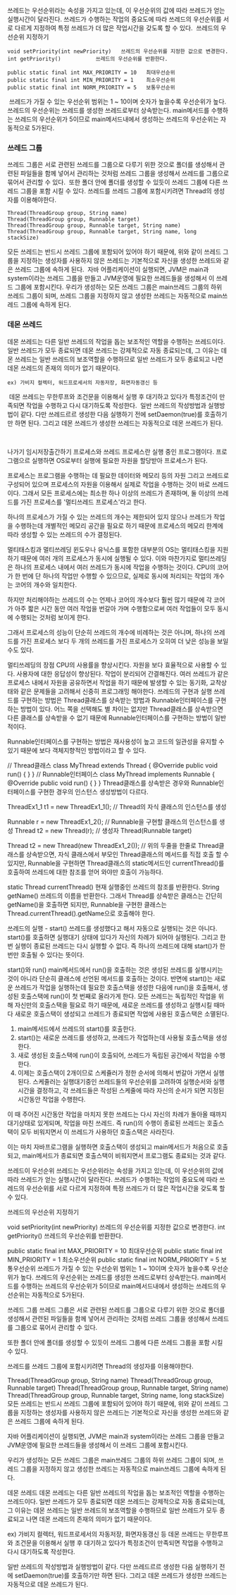                                                               
쓰레드는 우선순위라는 속성을 가지고 있는데, 이 우선순위의 값에 따라 쓰레드가 얻는 실행시간이 달라진다. 쓰레드가 수행하는 작업의 중요도에 따라 쓰레드의 우선순위를 서로 다르게 지정하여 특정 쓰레드가 더 많은 작업시간을 갖도록 할 수 있다.
​
쓰레드의 우선순위 지정하기
```
void setPriority(int newPriority)   쓰레드의 우선순위를 지정한 값으로 변경한다.
int getPriority()           쓰레드의 우선순위를 반환한다.
​
public static final int MAX_PRIORITY = 10   최대우선순위
public static final int MIN_PRIORITY = 1    최소우선순위
public static final int NORM_PRIORITY = 5   보통우선순위
```
​
쓰레드가 가질 수 있는 우선순위 범위는 1 ~ 10이며 숫자가 높을수록 우선순위가 높다.
쓰레드의 우선순위는 쓰레드를 생성한 쓰레드로부터 상속받는다. main메서드를 수행하는 쓰레드의 우선순위가 5이므로 main메서드내에서 생성하는 쓰레드의 우선순위는 자동적으로 5가된다.
​
### 쓰레드 그룹
쓰레드 그룹은 서로 관련된 쓰레드를 그룹으로 다루기 위한 것으로 폴더를 생성해서 관련된 파일들을 함께 넣어서 관리하는 것처럼 쓰레드 그룹을 생성해서 쓰레드를 그룹으로 묶어서 관리할 수 있다.
​
또한 폴더 안에 폴더를 생성할 수 있듯이 쓰레드 그룹에 다른 쓰레드 그룹을 포함 시킬 수 있다.
​
쓰레드를 쓰레드 그룹에 포함시키려면 Thread의 생성자를 이용해야한다.
```
Thread(ThreadGroup group, String name)
Thread(ThreadGroup group, Runnable target)
Thread(ThreadGroup group, Runnable target, String name)
Thread(ThreadGroup group, Runnable target, String name, long stackSize)
```
모든 쓰레드는 반드시 쓰레드 그룹에 포함되어 있어야 하기 때문에, 위와 같이 쓰레드 그룹을 지정하는 생성자를 사용하지 않은 쓰레드는 기본적으로 자신을 생성한 쓰레드와 같은 쓰레드 그룹에 속하게 된다.
​
자바 어플리케이션이 실행되면, JVM은 main과 system이라는 쓰레드 그룹을 만들고 JVM운영에 필요한 쓰레드들을 생성해서 이 쓰레드 그룹에 포함시킨다.
​
우리가 생성하는 모든 쓰레드 그룹은 main쓰레드 그룹의 하위 쓰레드 그룹이 되며, 쓰레드 그룹을 지정하지 않고 생성한 쓰레드는 자동적으로 main쓰레드 그룹에 속하게 된다.
​
### 데몬 쓰레드
데몬 쓰레드는 다른 일반 쓰레드의 작업을 돕는 보조적인 역할을 수행하는 쓰레드이다. 일반 쓰레드가 모두 종료되면 데몬 쓰레드는 강제적으로 자동 종료되는데, 
그 이유는 데몬 쓰레드는 일반 쓰레드의 보조역할을 수행하므로 일반 쓰레드가 모두 종료되고 나면 데몬 쓰레드의 존재의 의미가 없기 때문이다.
```
ex) 가비지 컬렉터, 워드프로세서의 자동저장, 화면자동갱신 등
```
​
데몬 쓰레드는 무한루프와 조건문을 이용해서 실행 후 대기하고 있다가 특정조건이 만족되면 작업을 수행하고 다시 대기하도록 작성한다.
​
일반 쓰레드의 작성방법과 실행방법이 같다. 다만 쓰레드르르 생성한 다음 실행하기 전에 setDaemon(true)를 호출하기만 하면 된다. 
그리고 데몬 쓰레드가 생성한 쓰레드는 자동적으로 데몬 쓰레드가 된다.
                                                                      
​

나가기
임시저장출간하기
프로세스와 쓰레드
프로세스란 실행 중인 프로그램이다. 프로그램으르 실행하면 OS로부터 실행에 필요한 자원을 할당받아 프로세스가 된다.

프로세스는 프로그램을 수행하는 데 필요한 데이터와 메모리 등의 자원 그리고 쓰레드로 구성되어 있으며 프로세스의 자원을 이용해서 실제로 작업을 수행하는 것이 바로 쓰레드이다.
그래서 모든 프로세스에는 최소한 하나 이상의 쓰레드가 존재하며, 둘 이상의 쓰레드를 가진 프로세스를 '멀티쓰레드 프로세스'라고 한다.

하나의 프로세스가 가질 수 있는 쓰레드의 개수는 제한되어 있지 않으나 쓰레드가 작업을 수행하는데 개별적인 메모리 공간을 필요로 하기 때문에 프로세스의 메모리 한계에 따라 생성할 수 있는 쓰레드의 수가 결정된다.

멀티태스킹과 멀티쓰레딩
윈도우나 유닉스를 포함한 대부분의 OS는 멀티태스킹을 지원하기 때문에 여러 개의 프로세스가 동시에 실행될 수 있다.
이와 마찬가지로 멀티쓰레딩은 하나의 프로세스 내에서 여러 쓰레드가 동시에 작업을 수행하는 것이다. CPU의 코어가 한 번에 단 하나의 작업만 수행할 수 있으므로, 실제로 동시에 처리되는 작업의 개수는 코어의 개수와 일치한다.

하지만 처리해야하는 쓰레드의 수는 언제나 코어의 개수보다 훨씬 많기 때문에 각 코어가 아주 짧은 시간 동안 여러 작업을 번갈아 가며 수행함으로써 여러 작업들이 모두 동시에 수행되는 것처럼 보이게 한다.

그래서 프로세스의 성능이 단순히 쓰레드의 개수에 비례하는 것은 아니며, 하나의 쓰레드를 가진 프로세스 보다 두 개의 쓰레드를 가진 프로세스가 오히여 더 낮은 성능을 보일수도 있다.

멀티쓰레딩의 장점
CPU의 사용률을 향상시킨다.
자원을 보다 효율적으로 사용할 수 있다.
사용자에 대한 응답성이 향상된다.
작업이 분리되어 간결해진다.
여러 쓰레드가 같은 프로세스 내에서 자원을 공유하면서 작업을 하기 때문에 발생할 수 있는 동기화, 교착상태와 같은 문제들을 고려해서 신중히 프로그래밍 해야한다.
쓰레드의 구현과 실행
쓰레드를 구현하는 방법은 Thread클래스를 상속받는 방법과 Runnable인터페이스를 구현하는 방법이 있다.
어느 쪽을 선택해도 별 차이는 없지만 Thread클래스를 상속받으면 다른 클래스를 상속받을 수 없기 때문에 Runnable인터페이스를 구현하는 방법이 일반적이다.

Runnable인터페이스를 구현하는 방법은 재사용성이 높고 코드의 일관성을 유지할 수 있기 때문에 보다 객체지향적인 방법이라고 할 수 있다.

// Thread클래스
class MyThread extends Thread {
	@Override
	public void run() {  }
}
// Runnable인터페이스
class MyThread implements Runnable {
	@Override
	public void run() {  }
}
Thread클래스를 상속받은 경우와 Runnable인터페이스를 구현한 경우의 인스턴스 생성방법이 다르다.

ThreadEx1_1 t1 = new ThreadEx1_1();		// Thread의 자식 클래스의 인스턴스를 생성

Runnable r = new ThreadEx1_2();			// Runnable을 구현할 클래스의 인스턴스를 생성
Thread t2 = new Thread(r); 			// 생성자 Thread(Runnable target)

Thread t2 = new Thread(new ThreadEx1_2());	// 위의 두줄을 한줄로
Thread클래스를 상속받으면, 자식 클래스에서 부모인 Thread클래스의 메서드를 직접 호출 할 수 있지만, Runnable을 구현하면 Thread클래스의 static메서드인 currentThread()를 호출하여 쓰레드에 대한 참조를 얻어 와야만 호출이 가능하다.

static Thread currentThread()	현재 실행중인 쓰레드의 참조를 반환한다.
String getName()		쓰레드의 이름을 반환한다.
그래서 Thread를 상속받은 클래스는 간단히 getName()을 호출하면 되지만,
Runnable을 구현한 클래스는 Thread.currentThread().getName으로 호출해야 한다.

쓰레드의 실행 - start()
쓰레드를 생성했다고 해서 자동으로 실행되는 것은 아니다.
start()를 호출하면 실행대기 상태에 있다가 자신의 차례가 되어야 실행된다.
그리고 한 번 실행이 종료된 쓰레드는 다시 실행할 수 없다. 즉 하나의 쓰레드에 대해 start()가 한 번만 호출될 수 있다는 뜻이다.

start()와 run()
main메서드에서 run()을 호출하는 것은 생성된 쓰레드를 실행시키는 것이 아니라 단순히 클래스에 선언된 메서드를 호출하는 것이다.
반면에 start()는 새로운 쓰레드가 작업을 실행하는데 필요한 호출스택을 생성한 다음에 run()을 호출해서, 생성된 호출스택에 run()이 첫 번째로 올라가게 한다.
모든 쓰레드는 독립적인 작업을 위해 자신만의 호출스택을 필요로 하기 때문에, 새로운 쓰레드를 생성하고 실행시킬 때마다 새로운 호출스택이 생성되고 쓰레드가 종료되면 작업에 사용된 호출스택은 소멸된다.

1. main메서드에서 쓰레드의 start()를 호출한다.
2. start()는 새로운 쓰레드를 생성하고, 쓰레드가 작업하는데 사용될 호출스택을 생성한다.
3. 새로 생성된 호출스택에 run()이 호출되어, 쓰레드가 독립된 공간에서 작업을 수행한다.
4. 이제는 호출스택이 2개이므로 스케쥴러가 정한 순서에 의해서 번갈아 가면서 실행된다.
스케줄러는 실행대기중인 쓰레드들의 우선순위를 고려하여 실행순서와 실행시간을 결정하고, 각 쓰레드들은 작성된 스케줄에 따라 자신의 순서가 되면 지정된 시간동안 작업을 수행한다.

이 때 주어진 시간동안 작업을 마치지 못한 쓰레드는 다시 자신의 차레가 돌아올 때까지 대기상태로 있게되며, 작업을 마친 쓰레드. 즉 run()의 수행이 종료된 쓰레드는 호출스택이 모두 비워지면서 이 쓰레드가 사용하던 호출스택은 사라진다.

이는 마치 자바프로그램을 실행하면 호출스택이 생성되고 main메서드가 처음으로 호출되고, main메서드가 종료되면 호출스택이 비워지면서 프로그램도 종료되는 것과 같다.

쓰레드이 우선순위
쓰레드는 우선순위라는 속성을 가지고 있는데, 이 우선순위의 값에 따라 쓰레드가 얻는 실행시간이 달라진다. 쓰레드가 수행하는 작업의 중요도에 따라 쓰레드의 우선순위를 서로 다르게 지정하여 특정 쓰레드가 더 많은 작업시간을 갖도록 할 수 있다.

쓰레드의 우선순위 지정하기

void setPriority(int newPriority)	쓰레드의 우선순위를 지정한 값으로 변경한다.
int getPriority()			쓰레드의 우선순위를 반환한다.

public static final int MAX_PRIORITY = 10	최대우선순위
public static final int MIN_PRIORITY = 1	최소우선순위
public static final int NORM_PRIORITY = 5	보통우선순위
쓰레드가 가질 수 있는 우선순위 범위는 1 ~ 10이며 숫자가 높을수록 우선순위가 높다.
쓰레드의 우선순위는 쓰레드를 생성한 쓰레드로부터 상속받는다. main메서드를 수행하는 쓰레드의 우선순위가 5이므로 main메서드내에서 생성하는 쓰레드의 우선순위는 자동적으로 5가된다.

쓰레드 그룹
쓰레드 그룹은 서로 관련된 쓰레드를 그룹으로 다루기 위한 것으로 폴더를 생성해서 관련된 파일들을 함께 넣어서 관리하는 것처럼 쓰레드 그룹을 생성해서 쓰레드를 그룹으로 묶어서 관리할 수 있다.

또한 폴더 안에 폴더를 생성할 수 있듯이 쓰레드 그룹에 다른 쓰레드 그룹을 포함 시킬 수 있다.

쓰레드를 쓰레드 그룹에 포함시키려면 Thread의 생성자를 이용해야한다.

Thread(ThreadGroup group, String name)
Thread(ThreadGroup group, Runnable target)
Thread(ThreadGroup group, Runnable target, String name)
Thread(ThreadGroup group, Runnable target, String name, long stackSize)
모든 쓰레드는 반드시 쓰레드 그룹에 포함되어 있어야 하기 때문에, 위와 같이 쓰레드 그룹을 지정하는 생성자를 사용하지 않은 쓰레드는 기본적으로 자신을 생성한 쓰레드와 같은 쓰레드 그룹에 속하게 된다.

자바 어플리케이션이 실행되면, JVM은 main과 system이라는 쓰레드 그룹을 만들고 JVM운영에 필요한 쓰레드들을 생성해서 이 쓰레드 그룹에 포함시킨다.

우리가 생성하는 모든 쓰레드 그룹은 main쓰레드 그룹의 하위 쓰레드 그룹이 되며, 쓰레드 그룹을 지정하지 않고 생성한 쓰레드는 자동적으로 main쓰레드 그룹에 속하게 된다.

데몬 쓰레드
데몬 쓰레드는 다른 일반 쓰레드의 작업을 돕는 보조적인 역할을 수행하는 쓰레드이다. 일반 쓰레드가 모두 종료되면 데몬 쓰레드는 강제적으로 자동 종료되는데,
그 이유는 데몬 쓰레드는 일반 쓰레드의 보조역할을 수행하므로 일반 쓰레드가 모두 종료되고 나면 데몬 쓰레드의 존재의 의미가 없기 때문이다.

ex) 가비지 컬렉터, 워드프로세서의 자동저장, 화면자동갱신 등
데몬 쓰레드는 무한루프와 조건문을 이용해서 실행 후 대기하고 있다가 특정조건이 만족되면 작업을 수행하고 다시 대기하도록 작성한다.

일반 쓰레드의 작성방법과 실행방법이 같다. 다만 쓰레드르르 생성한 다음 실행하기 전에 setDaemon(true)를 호출하기만 하면 된다.
그리고 데몬 쓰레드가 생성한 쓰레드는 자동적으로 데몬 쓰레드가 된다.

